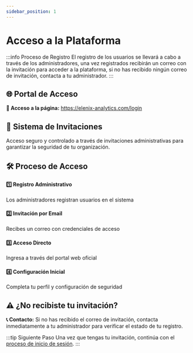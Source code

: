 ```yaml
---
sidebar_position: 1
---
```


# Acceso a la Plataforma

:::info Proceso de Registro
El registro de los usuarios se llevará a cabo a través de los
administradores, una vez registrados recibirán un correo con
la invitación para acceder a la plataforma, si no has recibido
ningún correo de invitación, contacta a tu administrador.
:::

## 🌐 Portal de Acceso

<div className="callout callout-info">
  <strong>🔗 Acceso a la página:</strong> <a href="https://elenix-analytics.com/login" target="_blank">https://elenix-analytics.com/login</a>
</div>

<div className="hero-banner">
  <div className="hero-content">
    <h2>📧 Sistema de Invitaciones</h2>
    <p>Acceso seguro y controlado a través de invitaciones administrativas para garantizar la seguridad de tu organización.</p>
  </div>
</div>

## 🛠️ Proceso de Acceso

<div className="feature-grid">
  <div className="feature-card">
    <h4>1️⃣ Registro Administrativo</h4>
    <p>Los administradores registran usuarios en el sistema</p>
  </div>
  <div className="feature-card">
    <h4>2️⃣ Invitación por Email</h4>
    <p>Recibes un correo con credenciales de acceso</p>
  </div>
  <div className="feature-card">
    <h4>3️⃣ Acceso Directo</h4>
    <p>Ingresa a través del portal web oficial</p>
  </div>
  <div className="feature-card">
    <h4>4️⃣ Configuración Inicial</h4>
    <p>Completa tu perfil y configuración de seguridad</p>
  </div>
</div>

## ⚠️ ¿No recibiste tu invitación?

<div className="callout callout-warning">
  <strong>📞 Contacto:</strong> Si no has recibido el correo de invitación, contacta inmediatamente a tu administrador para verificar el estado de tu registro.
</div>

:::tip Siguiente Paso
Una vez que tengas tu invitación, continúa con el [proceso de inicio de sesión](./inicio-de-sesion.md).
:::
